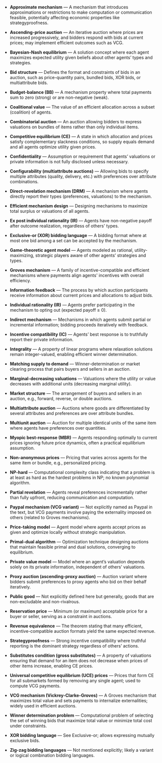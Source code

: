 - **Approximate mechanism** — A mechanism that introduces approximations or restrictions to make computation or communication feasible, potentially affecting economic properties like strategyproofness.

- **Ascending-price auction** — An iterative auction where prices are increased progressively, and bidders respond with bids at current prices; may implement efficient outcomes such as VCG.

- **Bayesian-Nash equilibrium** — A solution concept where each agent maximizes expected utility given beliefs about other agents’ types and strategies.

- **Bid structure** — Defines the format and constraints of bids in an auction, such as price-quantity pairs, bundled bids, XOR bids, or multiattribute bids.

- **Budget-balance (BB)** — A mechanism property where total payments sum to zero (strong) or are non-negative (weak).

- **Coalitional value** — The value of an efficient allocation across a subset (coalition) of agents.

- **Combinatorial auction** — An auction allowing bidders to express valuations on bundles of items rather than only individual items.

- **Competitive equilibrium (CE)** — A state in which allocation and prices satisfy complementary slackness conditions, so supply equals demand and all agents optimize utility given prices.

- **Confidentiality** — Assumption or requirement that agents’ valuations or private information is not fully disclosed unless necessary.

- **Configurability (multiattribute auctions)** — Allowing bids to specify multiple attributes (quality, delivery, etc.) with preferences over attribute combinations.

- **Direct-revelation mechanism (DRM)** — A mechanism where agents directly report their types (preferences, valuations) to the mechanism.

- **Efficient mechanism design** — Designing mechanisms to maximize total surplus or valuations of all agents.

- **Ex post individual rationality (IR)** — Agents have non-negative payoff after outcome realization, regardless of others' types.

- **Exclusive-or (XOR) bidding language** — A bidding format where at most one bid among a set can be accepted by the mechanism.

- **Game-theoretic agent model** — Agents modeled as rational, utility-maximizing, strategic players aware of other agents’ strategies and types.

- **Groves mechanism** — A family of incentive-compatible and efficient mechanisms where payments align agents' incentives with overall efficiency.

- **Information feedback** — The process by which auction participants receive information about current prices and allocations to adjust bids.

- **Individual rationality (IR)** — Agents prefer participating in the mechanism to opting out (expected payoff ≥ 0).

- **Indirect mechanism** — Mechanisms in which agents submit partial or incremental information; bidding proceeds iteratively with feedback.

- **Incentive compatibility (IC)** — Agents’ best response is to truthfully report their private information.

- **Integrality** — A property of linear programs where relaxation solutions remain integer-valued, enabling efficient winner determination.

- **Matching supply to demand** — Winner-determination or market clearing process that pairs buyers and sellers in an auction.

- **Marginal-decreasing valuations** — Valuations where the utility or value decreases with additional units (decreasing marginal utility).

- **Market structure** — The arrangement of buyers and sellers in an auction, e.g., forward, reverse, or double auctions.

- **Multiattribute auction** — Auctions where goods are differentiated by several attributes and preferences are over attribute bundles.

- **Multiunit auction** — Auction for multiple identical units of the same item where agents have preferences over quantities.

- **Myopic best-response (MBR)** — Agents responding optimally to current prices ignoring future price dynamics, often a practical equilibrium assumption.

- **Non-anonymous prices** — Pricing that varies across agents for the same item or bundle, e.g., personalized pricing.

- **NP-hard** — Computational complexity class indicating that a problem is at least as hard as the hardest problems in NP; no known polynomial algorithm.

- **Partial revelation** — Agents reveal preferences incrementally rather than fully upfront, reducing communication and computation.

- **Paypal mechanism (VCG variant)** — Not explicitly named as Paypal in the text, but VCG payments involve paying the externality imposed on others (related to Groves mechanisms).

- **Price-taking model** — Agent model where agents accept prices as given and optimize locally without strategic manipulation.

- **Primal-dual algorithm** — Optimization technique designing auctions that maintain feasible primal and dual solutions, converging to equilibrium.

- **Private value model** — Model where an agent’s valuation depends solely on its private information, independent of others’ valuations.

- **Proxy auction (ascending-proxy auction)** — Auction variant where bidders submit preferences to proxy agents who bid on their behalf iteratively.

- **Public good** — Not explicitly defined here but generally, goods that are non-excludable and non-rivalrous.

- **Reservation price** — Minimum (or maximum) acceptable price for a buyer or seller, serving as a constraint in auctions.

- **Revenue equivalence** — The theorem stating that many efficient, incentive-compatible auction formats yield the same expected revenue.

- **Strategyproofness** — Strong incentive compatibility where truthful reporting is the dominant strategy regardless of others’ actions.

- **Substitutes condition (gross substitutes)** — A property of valuations ensuring that demand for an item does not decrease when prices of other items increase, enabling CE prices.

- **Universal competitive equilibrium (UCE) prices** — Prices that form CE for all submarkets formed by removing any single agent; used to compute VCG payments.

- **VCG mechanism (Vickrey-Clarke-Groves)** — A Groves mechanism that maximizes total value and sets payments to internalize externalities; widely used in efficient auctions.

- **Winner determination problem** — Computational problem of selecting the set of winning bids that maximize total value or minimize total cost under constraints.

- **XOR bidding language** — See Exclusive-or; allows expressing mutually exclusive bids.

- **Zig-zag bidding languages** — Not mentioned explicitly; likely a variant or logical combination bidding languages.


